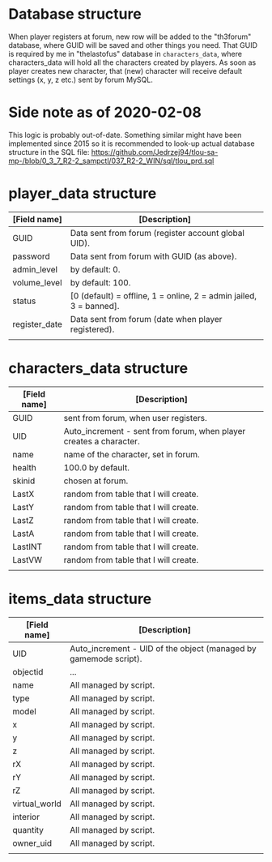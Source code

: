 

# Database structure

When player registers at forum, new row will be added to the "th3forum" database, where GUID will be saved and other things you need.
That GUID is required by me in "thelastofus" database in ` characters_data `, where characters_data will hold all the characters created by players. As soon as player creates new character, that (new) character will receive default settings (x, y, z etc.) sent by forum MySQL.

# Side note as of 2020-02-08
This logic is probably out-of-date. Something similar might have been implemented since 2015 so it is recommended to look-up actual database structure in the SQL file:
https://github.com/Jedrzej94/tlou-sa-mp-/blob/0_3_7_R2-2_sampctl/037_R2-2_WIN/sql/tlou_prd.sql

# player_data structure
| [Field name]  | [Description]                                                      |
|---------------|--------------------------------------------------------------------|
| GUID          | Data sent from forum (register account global UID).                |
| password      | Data sent from forum with GUID (as above).                         |
| admin_level   | by default: 0.                                                     |
| volume_level  | by default: 100.                                                   |
| status        | [0 (default) = offline, 1 = online, 2 = admin jailed, 3 = banned]. |
| register_date | Data sent from forum (date when player registered).                |
|               |                                                                    |

# characters_data structure
| [Field name] | [Description]                                                      |
|--------------|--------------------------------------------------------------------|
| GUID         | sent from forum, when user registers.                              |
| UID          | Auto_increment - sent from forum, when player creates a character. |
| name         | name of the character, set in forum.                               |
| health       | 100.0 by default.                                                  |
| skinid       | chosen at forum.                                                   |
| LastX        | random from table that I will create.                              |
| LastY        | random from table that I will create.                              |
| LastZ        | random from table that I will create.                              |
| LastA        | random from table that I will create.                              |
| LastINT      | random from table that I will create.                              |
| LastVW       | random from table that I will create.                              |
|              |                                                                    |

# items_data structure
| [Field name]  | [Description]                                                    |
|---------------|------------------------------------------------------------------|
| UID           | Auto_increment - UID of the object (managed by gamemode script). |
| objectid      | ...                                                              |
| name          | All managed by script.                                           |
| type          | All managed by script.                                           |
| model         | All managed by script.                                           |
| x             | All managed by script.                                           |
| y             | All managed by script.                                           |
| z             | All managed by script.                                           |
| rX            | All managed by script.                                           |
| rY            | All managed by script.                                           |
| rZ            | All managed by script.                                           |
| virtual_world | All managed by script.                                           |
| interior      | All managed by script.                                           |
| quantity      | All managed by script.                                           |
| owner_uid     | All managed by script.                                           |
|||